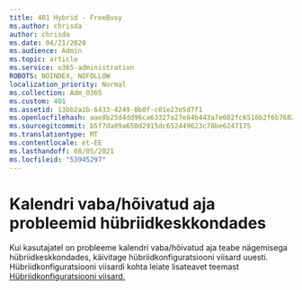 ```yaml
---
title: 401 Hybrid - FreeBusy
ms.author: chrisda
author: chrisda
ms.date: 04/21/2020
ms.audience: Admin
ms.topic: article
ms.service: o365-administration
ROBOTS: NOINDEX, NOFOLLOW
localization_priority: Normal
ms.collection: Adm_O365
ms.custom: 401
ms.assetid: 13bb2a1b-6433-4249-8b0f-c01e23e5d7f1
ms.openlocfilehash: aae8b25d4dd96ca63327a27e84b443a7e682fc6516b2f6b76820da6b125dc1f4
ms.sourcegitcommit: b5f7da89a650d2915dc652449623c78be6247175
ms.translationtype: MT
ms.contentlocale: et-EE
ms.lasthandoff: 08/05/2021
ms.locfileid: "53945297"
---
```

# <a name="calendar-freebusy-issues-in-hybrid-environments"></a>Kalendri vaba/hõivatud aja probleemid hübriidkeskkondades

Kui kasutajatel on probleeme kalendri vaba/hõivatud aja teabe nägemisega hübriidkeskkondades, käivitage hübriidkonfiguratsiooni viisard uuesti. Hübriidkonfiguratsiooni viisardi kohta leiate lisateavet teemast [Hübriidkonfiguratsiooni viisard.](https://go.microsoft.com/fwlink/p/?linkid=528149)
